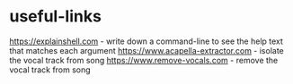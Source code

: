 # useful-links

https://explainshell.com - write down a command-line to see the help text that matches each argument
https://www.acapella-extractor.com - isolate the vocal track from song
https://www.remove-vocals.com - remove the vocal track from song
